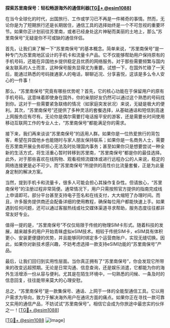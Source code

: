 **探索苏里南保号：轻松畅游海外的通信利器[[TG💪+ @esim1088](https://t.me/s/esim1088)]**

在当今全球化的时代，出国旅行、工作或学习已不再是一件稀奇的事情。然而，无论你是为了短期旅行还是长期居住，通信工具的选择始终是一个不可忽视的重要环节。如果你正计划前往苏里南，或者已经身处这片神秘而美丽的土地上，那么“苏里南保号”无疑是你不可或缺的通信伴侣。

首先，让我们来了解一下“苏里南保号”的基本概念。简单来说，“苏里南保号”是一种专门为苏里南地区设计的手机卡和流量卡产品。它不仅能够帮助用户保持原有的手机号码，还能在异国他乡提供稳定且优质的网络服务。对于那些需要频繁与国内亲友联系的人士而言，这种保号服务显得尤为重要。试想一下，在国外忙碌了一天后，能通过熟悉的号码拨通家人的电话，聊聊近况、分享喜悦，这该是多么令人安心的一件事！

那么，“苏里南保号”究竟有哪些优势呢？首先，它的核心功能在于保留用户的原有手机号码。这意味着即使身在国外，你的亲朋好友仍然可以通过这个熟悉的号码找到你。这对于一些需要紧急联络的情况（如家庭突发状况）来说，无疑是极大的便利。其次，“苏里南保号”还提供了多种灵活的套餐选择，从基础通话和短信到高速上网服务应有尽有。无论你是偶尔需要打电话报平安的游客，还是需要长时间使用移动互联网工作的专业人士，“苏里南保号”都能满足你的需求。

接下来，我们再来谈谈“苏里南保号”的适用人群。如果你是一位热爱旅行的背包客，希望在异国他乡也能随时与家人朋友保持联系；如果你是一名商务人士，需要在苏里南开展业务却担心无法及时处理国内事务；甚至如果你只是想要尝试一种全新的生活方式，将生活重心暂时转移到苏里南，“苏里南保号”都是你的最佳选择。此外，对于那些喜欢在线购物、观看视频流媒体或进行远程办公的人来说，稳定的网络连接更是必不可少。而“苏里南保号”所提供的高性价比流量套餐，正是为此量身定制的解决方案。

当然，提到手机卡和流量卡，很多人可能会担心其操作复杂性。但请放心，“苏里南保号”的注册过程非常简便。通常情况下，用户只需按照官方提供的指南完成线上申请即可。部分平台甚至支持电子签名和在线支付，大大缩短了办理时间。而且，许多服务提供商还会配备详细的使用教程，确保每位用户都能快速上手。如果遇到任何问题，还可以通过客服热线或社交媒体渠道寻求帮助，服务态度往往都非常友好专业。

值得一提的是，“苏里南保号”不仅仅局限于传统的物理SIM卡形式。随着科技的发展，越来越多的用户开始青睐虚拟eSIM技术。相较于传统SIM卡，eSIM具有体积更小、安装更便捷的优势，并且能够同时绑定多个运营商账户，实现无缝切换。因此，如果你对新技术感兴趣，不妨考虑选择一款支持eSIM功能的“苏里南保号”产品。

最后，让我们回归到实用性层面。当你真正拥有了“苏里南保号”，你会发现它所带来的改变远超预期。无论是日常沟通、信息查询，还是娱乐消遣，它都能为你的海外生活增添一份从容与便利。尤其是在陌生环境中，一句熟悉的问候、一条及时的信息回复，往往能带来莫大的心理安慰。

总之，“苏里南保号”是一款集保号、通话、上网于一体的全能型通信工具。它以用户需求为导向，致力于解决海外用户在通讯方面的痛点。如果你正在寻找一款可靠又实用的通信产品，不妨试试“苏里南保号”。相信它会成为你旅途中最忠实的伙伴之一！[[TG💪+ @esim1088](https://t.me/s/esim1088)]

[[TG💪+ @esim1088](https://t.me/s/esim1088) ![Image](https://i.postimg.cc/4NQfJmqS/Snipaste-2025-05-13-00-14-12.png)]